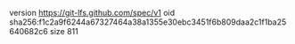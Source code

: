 version https://git-lfs.github.com/spec/v1
oid sha256:f1c2a9f6244a67327464a38a1355e30ebc3451f6b809daa2c1f1ba25640682c6
size 811
